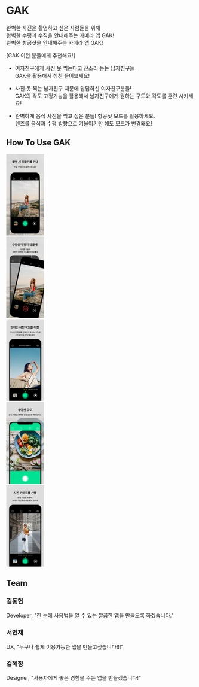 # GAK
완벽한 사진을 촬영하고 싶은 사람들을 위해<br> 
완벽한 수평과 수직을 안내해주는 카메라 앱 GAK!<br>
완벽한 항공샷을 안내해주는 카메라 앱 GAK!

[GAK 이런 분들에게 추천해요!]

- 여자친구에게 사진 못 찍는다고 잔소리 듣는 남자친구들<br>
 GAK을 활용해서 칭찬 들어보세요!

- 사진 못 찍는 남자친구 때문에 답답하신 여자친구분들!<br>
   GAK의 각도 고정기능을 활용해서 남자친구에게 원하는 구도와 각도를 훈련 시키세요!

- 완벽하게 음식 사진을 찍고 싶은 분들! 항공샷 모드를 활용하세요.<br>
   렌즈를 음식과 수평 방향으로 기울이기만 해도 모드가 변경돼요!

 ## How To Use GAK
<section class="box special features">                  
 <div class="row">
 <div class="col-3 col-12-narrower">
 <img src="Sandbox/GitHubImage/6.5ver_screenshot01.png" width="20%" height="15%" title="px(픽셀) 크기 설정" alt="RubberDuck"></img>
 </div>
 
 <div class="col-3 col-12-narrower">
 <img src="Sandbox/GitHubImage/6.5ver_screenshot02.png" width="20%" height="15%" title="px(픽셀) 크기 설정" alt="RubberDuck"></img>
 </div>
 
 <div class="col-3 col-12-narrower">
 <img src="Sandbox/GitHubImage/6.5ver_screenshot03.png" width="20%" height="15%" title="px(픽셀) 크기 설정" alt="RubberDuck"></img>
 </div>
 
 <div class="col-3 col-12-narrower">
 <img src="Sandbox/GitHubImage/6.5ver_screenshot04.png" width="20%" height="15%" title="px(픽셀) 크기 설정" alt="RubberDuck"></img>
 </div>
 
 <div class="col-3 col-12-narrower">
 <img src="Sandbox/GitHubImage/6.5ver_screenshot05.png" width="20%" height="15%" title="px(픽셀) 크기 설정" alt="RubberDuck"></img> 
 </div>
 </section>
 
## Team

### 김동현
Developer, "한 눈에 사용법을 알 수 있는 깔끔한 앱을 만들도록 하겠습니다."

### 서인재
UX, "누구나 쉽게 이용가능한 앱을 만들고싶습니다!!!" 

### 김혜정
Designer, "사용자에게 좋은 경험을 주는 앱을 만들겠습니다!"
